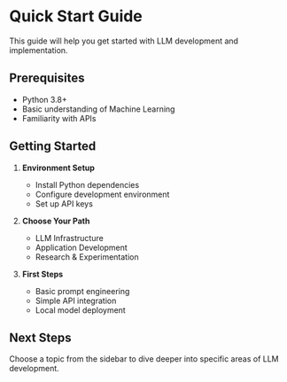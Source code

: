 # Quick Start Guide

This guide will help you get started with LLM development and implementation.

## Prerequisites

- Python 3.8+
- Basic understanding of Machine Learning
- Familiarity with APIs

## Getting Started

1. **Environment Setup**
   - Install Python dependencies
   - Configure development environment
   - Set up API keys

2. **Choose Your Path**
   - LLM Infrastructure
   - Application Development
   - Research & Experimentation

3. **First Steps**
   - Basic prompt engineering
   - Simple API integration
   - Local model deployment

## Next Steps

Choose a topic from the sidebar to dive deeper into specific areas of LLM development. 